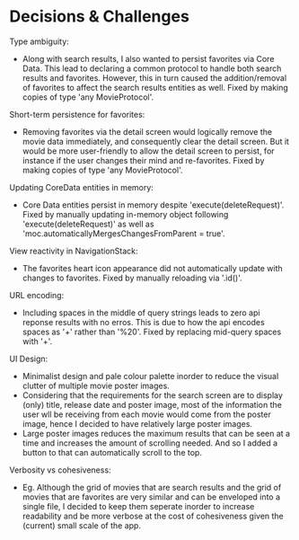 # Decisions & Challenges


Type ambiguity:
- Along with search results, I also wanted to persist favorites via Core Data. This lead to declaring a common protocol to handle both search results and favorites. However, this in turn caused the addition/removal of favorites to affect the search results entities as well. Fixed by making copies of type 'any MovieProtocol'.  

Short-term persistence for favorites:
- Removing favorites via the detail screen would logically remove the movie data immediately, and consequently clear the detail screen. But it would be more user-friendly to allow the detail screen to persist, for instance if the user changes their mind and re-favorites. Fixed by making copies of type 'any MovieProtocol'.     

Updating CoreData entities in memory:
- Core Data entities persist in memory despite 'execute(deleteRequest)'. Fixed by manually updating in-memory object following 'execute(deleteRequest)' as well as 'moc.automaticallyMergesChangesFromParent = true'.  

View reactivity in NavigationStack:
- The favorites heart icon appearance did not automatically update with changes to favorites. Fixed by manually reloading via '.id()'.   

URL encoding:
- Including spaces in the middle of query strings leads to zero api reponse results with no erros. This is due to how the api encodes spaces as '+' rather than '%20'. Fixed by replacing mid-query spaces with '+'.   

UI Design:
- Minimalist design and pale colour palette inorder to reduce the visual clutter of multiple movie poster images.
- Considering that the requirements for the search screen are to display (only) title, release date and poster image, most of the information the user wll be receiving from each movie would come from the poster image, hence I decided to have relatively large poster images.
- Large poster images reduces the maximum results that can be seen at a time and increases the amount of scrolling needed. And so I added a button to that can automatically scroll to the top.  

Verbosity vs cohesiveness:
 - Eg. Although the grid of movies that are search results and the grid of movies that are favorites are very similar and can be enveloped into a single file, I decided to keep them seperate inorder to increase readability and be more verbose at the cost of cohesiveness given the (current) small scale of the app.  





